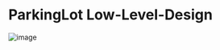 # ParkingLot Low-Level-Design
![image](https://github.com/user-attachments/assets/98bbc611-50e4-48a1-b1ed-e460d33833af)
